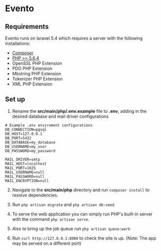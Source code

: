 # Evento

## Requirements 
Evento runs on laravel 5.4 which requires a server with the following installations:
- [Composer](https://getcomposer.org/)
- [PHP >= 5.6.4](http://php.net/)
- OpenSSL PHP Extension
- PDO PHP Extension
- Mbstring PHP Extension
- Tokenizer PHP Extension
- XML PHP Extension

## Set up
1. Rename the __src/main/php/.env.example__ file to __.env__, adding in the desired database and mail driver configurations

~~~~
# Example .env enviroment configurations
DB_CONNECTION=pgsql
DB_HOST=127.0.0.1
DB_PORT=5432
DB_DATABASE=my_database
DB_USERNAME=my_user
DB_PASSWORD=my_password

MAIL_DRIVER=smtp
MAIL_HOST=localhost
MAIL_PORT=1025
MAIL_USERNAME=null
MAIL_PASSWORD=null
MAIL_ENCRYPTION=null
~~~~

2. Navigate to the __src/main/php__ directory and run `composer install` to resolve dependencies.

3. Run `php artisan migrate` and `php artisan db:seed`

3. To serve the web application you can simply run PHP's built-in server with the command `php artisan serve`.

4. Also to bring up the job queue run `php artisan queue:work`

4. Run `curl http://127.0.0.1:8000` to check the site is up. (Note: The app may be served on a different port)

